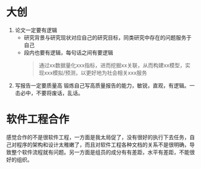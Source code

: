 # 大创
1. 论文一定要有逻辑  
    - 研究背景与研究现状对应自己的研究目标，同类研究中存在的问题服务于自己
    - 段内也要有逻辑，每句话之间有要逻辑
         >通过xx数据量化xxx指标，进而挖掘xx关联，从而构建xx模型，实现xxx模拟/预测，以更好地为社会相关xxx服务
2. 写报告一定要质量高
   锻炼自己写高质量报告的能力，敏锐，直观，有逻辑。一击必中，不要将废话，乱话。
# 软件工程合作
感觉合作的不是很软件工程，一方面是我太局促了，没有很好的执行下去任务，自己对程序的架构和设计太稚嫩了，而且对软件工程各种文档的关系不是很明确，导致整个软件流程就有问题。另一方面是组员的成分有有差距，水平有差距，不能很好的组织。


